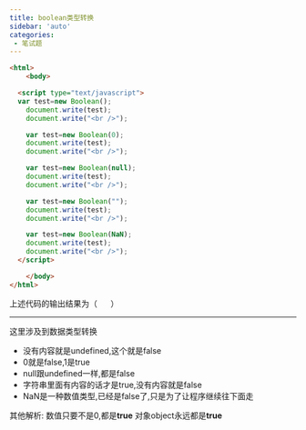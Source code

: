 ```yaml
---
title: boolean类型转换
sidebar: 'auto'
categories:
 - 笔试题
---
```

```html
<html>
	<body>

  <script type="text/javascript">
  var test=new Boolean();
    document.write(test);
    document.write("<br />");

    var test=new Boolean(0);
    document.write(test);
    document.write("<br />");

    var test=new Boolean(null);
    document.write(test);
    document.write("<br />");

    var test=new Boolean("");
    document.write(test);
    document.write("<br />");

    var test=new Boolean(NaN);
    document.write(test);
    document.write("<br />");
  </script>

	</body>
</html>
```

上述代码的输出结果为（      ）

* * *

这里涉及到数据类型转换

*   没有内容就是undefined,这个就是false
*   0就是false,1是true
*   null跟undefined一样,都是false
*   字符串里面有内容的话才是true,没有内容就是false
*   NaN是一种数值类型,已经是false了,只是为了让程序继续往下面走

其他解析: 
数值只要不是0,都是**true** 
对象object永远都是**true**